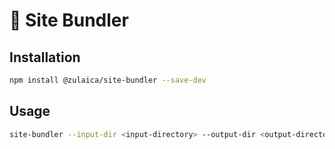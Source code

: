 # 👷 Site Bundler

## Installation

```sh
npm install @zulaica/site-bundler --save-dev
```

## Usage

```sh
site-bundler --input-dir <input-directory> --output-dir <output-directory>
```
